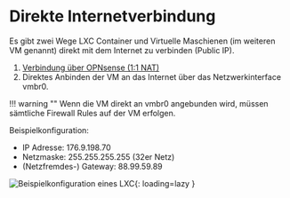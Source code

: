 # Direkte Internetverbindung

Es gibt zwei Wege LXC Container und Virtuelle Maschienen (im weiteren VM genannt) direkt mit dem Internet zu verbinden (Public IP).  
1. [Verbindung über OPNsense (1:1 NAT)](../setup/opnsense.md)  
2. Direktes Anbinden der VM an das Internet über das Netzwerkinterface vmbr0.  

!!! warning ""
    Wenn die VM direkt an vmbr0 angebunden wird, müssen sämtliche Firewall Rules auf der VM erfolgen.  

Beispielkonfiguration:

- IP Adresse: 176.9.198.70  
- Netzmaske: 255.255.255.255 (32er Netz)  
- (Netzfremdes-) Gateway: 88.99.59.89  

![Beispielkonfiguration eines LXC](../img/faq/direct_internet_lxc.png?raw=true){: loading=lazy }
